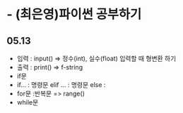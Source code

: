 # - (최은영)파이썬 공부하기
## 05.13
+ 입력 : input() => 정수(int), 실수(float) 입력할 때 형변환 하기
+ 출력 : print() => f-string
+ if문 
 + if... : 명령문 elif ... : 명령문 else :
+ for문 :반복문 => range()
+ while문
